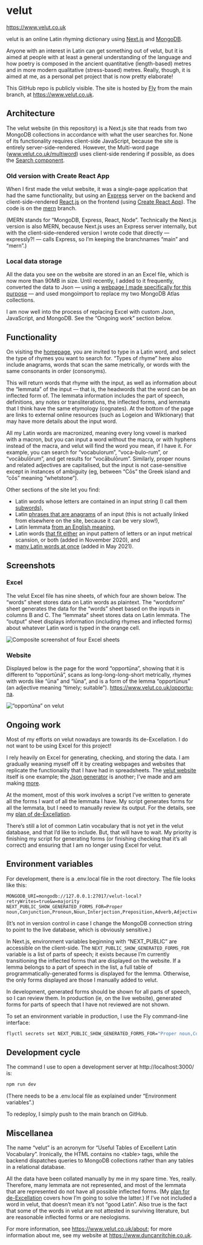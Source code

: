 # velut

https://www.velut.co.uk

velut is an online Latin rhyming dictionary using [Next.js](https://nextjs.org/) and [MongoDB](https://www.mongodb.com/).

Anyone with an interest in Latin can get something out of velut, but it is aimed at people with at least a general understanding of the language and how poetry is composed in the ancient quantitative (length-based) metres and in more modern qualitative (stress-based) metres. Really, though, it is aimed at me, as a personal pet project that is now pretty elaborate!

This GitHub repo is publicly visible. The site is hosted by [Fly](https://fly.io/) from the main branch, at https://www.velut.co.uk.

## Architecture

The velut website (in this repository) is a Next.js site that reads from two MongoDB collections in accordance with what the user searches for. None of its functionality requires client-side JavaScript, because the site is entirely server-side–rendered. However, the Multi-word page (www.velut.co.uk/multiword) uses client-side rendering if possible, as does the [Search component](https://github.com/DuncanRitchie/velut/blob/main/components/search/Search.jsx).

### Old version with Create React App

When I first made the velut website, it was a single-page application that had the same functionality, but using an [Express](https://expressjs.com/) server on the backend and client-side–rendered [React.js](https://reactjs.org/) on the frontend (using [Create React App](https://create-react-app.dev/)). The code is on the [mern](https://github.com/DuncanRitchie/velut/tree/mern) branch.

(MERN stands for “MongoDB, Express, React, Node”. Technically the Next.js version is also MERN, because Next.js uses an Express server internally, but with the client-side–rendered version I wrote code that directly — expressly?! — calls Express, so I’m keeping the branchnames “main” and “mern”.)

### Local data storage

All the data you see on the website are stored in an an Excel file, which is now more than 90MB in size. Until recently, I added to it frequently, converted the data to Json — using a [webpage I made specifically for this purpose](https://github.com/DuncanRitchie/velut-json-generator) — and used mongoimport to replace my two MongoDB Atlas collections.

I am now well into the process of replacing Excel with custom Json, JavaScript, and MongoDB. See the “Ongoing work” section below.

## Functionality

On visiting the [homepage](https://www.velut.co.uk), you are invited to type in a Latin word, and select the type of rhymes you want to search for. “Types of rhyme” here also include anagrams, words that scan the same metrically, or words with the same consonants in order (consonyms).

This will return words that rhyme with the input, as well as information about the “lemmata” of the input — that is, the headwords that the word can be an inflected form of. The lemmata information includes the part of speech, definitions, any notes or transliterations, the inflected forms, and lemmata that I think have the same etymology (cognates). At the bottom of the page are links to external online resources (such as Logeion and Wiktionary) that may have more details about the input word.

All my Latin words are macronized, meaning every long vowel is marked with a macron, but you can input a word without the macra, or with hyphens instead of the macra, and velut will find the word you mean, if I have it. For example, you can search for “vocabulorum”, “voca-bulo-rum”, or “vocābulōrum”, and get results for “vocābulōrum”. Similarly, proper nouns and related adjectives are capitalised, but the input is not case-sensitive except in instances of ambiguity (eg, between “Cōs” the Greek island and “cōs” meaning “whetstone”).

Other sections of the site let you find:

- Latin words whose letters are contained in an input string (I call them [subwords](https://www.velut.co.uk/subwords)),
- Latin [phrases that are anagrams](https://www.velut.co.uk/anagramphrases) of an input (this is not actually linked from elsewhere on the site, because it can be very slow!),
- Latin lemmata [from an English meaning](https://www.velut.co.uk/english),
- Latin words [that fit either](https://www.velut.co.uk/advanced) an input pattern of letters or an input metrical scansion, or both (added in November 2020), and
- [many Latin words at once](https://www.velut.co.uk/multiword) (added in May 2021).

## Screenshots

### Excel

The velut Excel file has nine sheets, of which four are shown below. The “words” sheet stores data on Latin words as plaintext. The “wordsform” sheet generates the data for the “words” sheet based on the inputs in columns B and C. The “lemmata” sheet stores data on Latin lemmata. The “output” sheet displays information (including rhymes and inflected forms) about whatever Latin word is typed in the orange cell.

![Composite screenshot of four Excel sheets](https://github.com/DuncanRitchie/velut-screenshots/blob/main/compressed/velut-excel-4sheets.png)

### Website

Displayed below is the page for the word “opportūna”, showing that it is different to “opportūnā”, scans as long-long-long-short metrically, rhymes with words like “ūna” and “lūna”, and is a form of the lemma “opportūnus” (an adjective meaning “timely; suitable”). https://www.velut.co.uk/opportu-na.

![“opportūna” on velut](https://github.com/DuncanRitchie/velut-screenshots/blob/main/compressed/velut-web-opportuna.png)

## Ongoing work

Most of my efforts on velut nowadays are towards its de-Excellation. I do not want to be using Excel for this project!

I rely heavily on Excel for generating, checking, and storing the data. I am gradually weaning myself off it by creating webpages and websites that replicate the functionality that I have had in spreadsheets. The [velut website](https://www.velut.co.uk) itself is one example; the [Json generator](https://www.github.com/DuncanRitchie/velut-json-generator) is another; I’ve made and am making [more](https://www.duncanritchie.co.uk/code#velut-projects).

At the moment, most of this work involves a script I’ve written to generate all the forms I want of all the lemmata I have.
My script generates forms for all the lemmata, but I need to manually review its output.
For the details, see my [plan of de-Excellation](https://github.com/DuncanRitchie/velut/blob/main/plan.md).

There’s still a lot of common Latin vocabulary that is not yet in the velut database, and that I’d like to include.
But, that will have to wait.
My priority is finishing my script for generating forms (or finishing checking that it’s all correct) and ensuring that I am no longer using Excel for velut.

## Environment variables

For development, there is a .env.local file in the root directory.
The file looks like this:

```env
MONGODB_URI=mongodb://127.0.0.1:27017/velut-local?retryWrites=true&w=majority
NEXT_PUBLIC_SHOW_GENERATED_FORMS_FOR=Proper noun,Conjunction,Pronoun,Noun,Interjection,Preposition,Adverb,Adjective,Verb
```

(It’s not in version control in case I change the MongoDB connection string to point to the live database, which is obviously sensitive.)

In Next.js, environment variables beginning with “NEXT_PUBLIC” are accessible on the client-side.
The `NEXT_PUBLIC_SHOW_GENERATED_FORMS_FOR` variable is a list of parts of speech; it exists because I’m currently transitioning the inflected forms that are displayed on the website.
If a lemma belongs to a part of speech in the list, a full table of programmatically-generated forms is displayed for the lemma.
Otherwise, the only forms displayed are those I manually added to velut.

In development, generated forms should be shown for all parts of speech, so I can review them.
In production (ie, on the live website), generated forms for parts of speech that I have not reviewed are not shown.

To set an environment variable in production, I use the Fly command-line interface:

```bash
flyctl secrets set NEXT_PUBLIC_SHOW_GENERATED_FORMS_FOR="Proper noun,Conjunction,Pronoun,Noun,Preposition,Interjection"
```

## Development cycle

The command I use to open a development server at http://localhost:3000/ is:

```bash
npm run dev
```

(There needs to be a .env.local file as explained under “Environment variables”.)

To redeploy, I simply push to the main branch on GitHub.

## Miscellanea

The name “velut” is an acronym for “Useful Tables of Excellent Latin Vocabulary”. Ironically, the HTML contains no &lt;table&gt; tags, while the backend dispatches queries to MongoDB collections rather than any tables in a relational database.

All the data have been collated manually by me in my spare time. Yes, really. Therefore, many lemmata are not represented, and most of the lemmata that are represented do not have all possible inflected forms. (My [plan for de-Excellation](https://github.com/DuncanRitchie/velut/blob/main/plan.md) covers how I’m going to solve the latter.) If I’ve not included a word in velut, that doesn’t mean it’s not “good Latin”. Also true is the fact that some of the words in velut are not attested in surviving literature, but are reasonable inflected forms or are neologisms.

For more information, see https://www.velut.co.uk/about; for more information about me, see my website at https://www.duncanritchie.co.uk.
